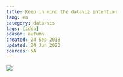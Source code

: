 ```yaml
---
title: Keep in mind the dataviz intention
lang: en
category: data-vis
tags: [idea]
season: autumn
created: 24 Sep 2018
updated: 24 Jun 2023
sources: NA
---
```


![](../../assets/files/Data-Viz-Intention.png)